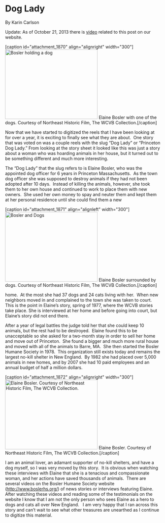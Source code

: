# Dog Lady

By Karin
Carlson

Update: As of October 21, 2013 there is <a
href="http://bostonlocaltv.org/catalog?utf8=%E2%9C%93&amp;q=dog+lady&amp;search_field=all_fields&amp;utf8=%E2%9C%93&amp;x=0&amp;y=0&amp;x=0&amp;y=0">video</a>
related to this post on our
website.

[caption id="attachment_1870" align="alignright" width="300"]<a
href="http://bostonlocaltv.org/blog/wp-content/uploads/2013/08/Bosler1.jpeg"><img
class="size-medium wp-image-1870" alt="Bosler holding a dog"
src="http://bostonlocaltv.org/blog/wp-content/uploads/2013/08/Bosler1-300x225.jpeg"
width="300" height="225" /></a> Elaine Bosler with one of the dogs. Courtesy
of Northeast Historic Film, The WCVB
Collection.[/caption]

Now that we have started to digitized the reels that I have been looking at
for over a year, it is exciting to finally see what they are about.  One story
that was voted on was a couple reels with the slug “Dog Lady” or “Princeton
Dog Lady.” From looking at the story sheet it looked like this was just a
story about a woman who was hoarding animals in her house, but it turned out
to be something different and much more
interesting.

The “Dog Lady” that the slug refers to is Elaine Bosler, who was the appointed
dog officer for 6 years in Princeton Massachusetts.  As the town dog officer
she was supposed to destroy animals if they had not been adopted after 10
days.  Instead of killing the animals, however, she took them to her own house
and continued to work to place them with new owners.  She used her own money
to spay and neuter them and kept them at her personal residence until she
could find them a
new

[caption id="attachment_1871" align="alignleft" width="300"]<a
href="http://bostonlocaltv.org/blog/wp-content/uploads/2013/08/Bosler2.jpeg"><img
class="size-medium wp-image-1871" alt="Bosler and Dogs"
src="http://bostonlocaltv.org/blog/wp-content/uploads/2013/08/Bosler2-300x225.jpeg"
width="300" height="225" /></a> Elaine Bosler surrounded by dogs. Courtesy of
Northeast Historic Film, The WCVB
Collection.[/caption]

home.  At the most she had 37 dogs and 24 cats living with her.  When new
neighbors moved in and complained to the town she was taken to court.  This is
the point in Elaine’s story, spring of 1977, where the WCVB stories take
place. She is interviewed at her home and before going into court, but
Elaine’s story did not end
there.

After a year of legal battles the judge told her that she could keep 10
animals, but the rest had to be destroyed.  Elaine found this to be
unacceptable so she asked for a two-month stay in order to sell her home and
move out of Princeton.  She found a bigger and much more rural house and moved
with all of the animals to Barre, MA.  She then started the Bosler Humane
Society in 1978.  This organization still exists today and remains the largest
no-kill shelter in New England.  By 1982 she had placed over 5,000 animals in
new homes, and by 2007 she had 10 paid employees and an annual budget of half
a million
dollars.

[caption id="attachment_1872" align="alignright" width="300"]<a
href="http://bostonlocaltv.org/blog/wp-content/uploads/2013/08/2394_09156.jpeg"><img
class="size-medium wp-image-1872" alt="Elaine Bosler. Courtesy of Northeast
Historic Film, The WCVB Collection."
src="http://bostonlocaltv.org/blog/wp-content/uploads/2013/08/2394_09156-300x225.jpeg"
width="300" height="225" /></a> Elaine Bosler. Courtesy of Northeast Historic
Film, The WCVB
Collection.[/caption]

I am an animal lover, an adamant supporter of no-kill shelters, and have a dog
myself, so I was very moved by this story.  It is obvious when watching these
interviews with Elaine that she is a tenacious and compassionate woman, and
her actions have saved thousands of animals.  There are several videos on the
Bosler Humane Society website (<a
href="http://www.boslerhs.org/">http://www.boslerhs.org/</a>) of news stories
or interviews featuring Elaine.  After watching these videos and reading some
of the testimonials on the website I know that I am not the only person who
sees Elaine as a hero to dogs and cats all over New England.   I am very happy
that I ran across this story and can’t wait to see what other treasures are
unearthed as I continue to digitize this
material.